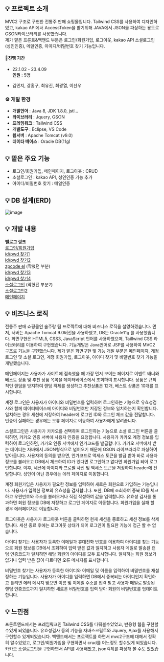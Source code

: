 ## 💡 프로젝트 소개
MVC2 구조로 구현한 전통주 판매 쇼핑몰입니다. Tailwind CSS를 사용하여 디자인하였고, kakao API에서 AccessToken을 받기위해 JAVA에서 JSON을 파싱하는 용도로 GSON라이브러리를 사용했습니다.<br>
제가 맡은 프론트&백앤드 부분은 로그인/회원가입, 로그아웃, kakao API 소셜로그인(성인인증), 메일인증, 아이디/비밀번호 찾기 기능입니다.

#### 🧙진행 기간
* 22.1.02 - 23.4.09<br>
**인원** : 5명
- 김민지, 강홍구, 최유진, 최광열, 이선우

### ⚙️ 개발 환경
- **개발언어** : Java 8, JDK 1.8.0, jstl...
- **라이브러리** : Jquery, GSON
- **프레임워크** : Tailwind CSS
- **개발도구** : Eclipse, VS Code
- **웹서버** : Apache Tomcat (v9.0)
- **데이타 베이스** : Oracle DB(11g)

## 💡 맡은 주요 기능
- 로그인/회원가입, 메인페이지, 로그아웃 : CRUD
- 소셜로그인 : kakao API, 성인인증 기능 추가
- 아이디/비밀번호 찾기 : 메일인증

## 💡 DB 설계(ERD)
![image](https://github.com/RedNine97/KIC4_Project3/assets/117744969/7c954ef8-6954-4e7a-aaf3-4787bfd2464d)

## 💡 개발 내용
**밸로그 링크** <br>
[로그인/회원가입](https://velog.io/@ghdrn221/%EC%A3%BC%EB%A5%98-%ED%8C%90%EB%A7%A4-%EC%87%BC%ED%95%91%EB%AA%B0)<br>
[id/pwd 찾기1](https://velog.io/@ghdrn221/%ED%8C%80%ED%94%84%EB%A1%9C%EC%A0%9D%ED%8A%B8%EC%A3%BC%EB%A5%98-%ED%8C%90%EB%A7%A4-%EC%87%BC%ED%95%91%EB%AA%B02)<br>
[id/pwd 찾기2](https://velog.io/@ghdrn221/%ED%8C%80%ED%94%84%EB%A1%9C%EC%A0%9D%ED%8A%B8idpwd-%EC%B0%BE%EA%B8%B02)<br>
[zpcode el](https://velog.io/@ghdrn221/%ED%8C%80%ED%94%84%EB%A1%9C%EC%A0%9D%ED%8A%B8zpcode-el-DB-%ED%85%8C%EC%9D%B4%EB%B8%94) (막혔던 부분)<br> 
[id/pwd 찾기3](https://velog.io/@ghdrn221/%ED%8C%80%ED%94%84%EB%A1%9C%EC%A0%9D%ED%8A%B8idpwd-%EC%B0%BE%EA%B8%B03)<br>
[id/pwd 찾기4](https://velog.io/@ghdrn221/%ED%8C%80%ED%94%84%EB%A1%9C%EC%A0%9D%ED%8A%B8idpwd-%EC%B0%BE%EA%B8%B04)<br>
[소셜로그인](https://velog.io/@ghdrn221/%ED%8C%80%ED%94%84%EB%A1%9C%EC%A0%9D%ED%8A%B8%EC%86%8C%EC%85%9C%EB%A1%9C%EA%B7%B8%EC%9D%B8) (막혔던 부분2)<br>
[소셜로그인2](https://velog.io/@ghdrn221/%ED%8C%80%ED%94%84%EB%A1%9C%EC%A0%9D%ED%8A%B8%EC%86%8C%EC%85%9C%EB%A1%9C%EA%B7%B8%EC%9D%B82)<br>
[메인페이지](https://velog.io/@ghdrn221/%EB%A9%94%EC%9D%B8%ED%8E%98%EC%9D%B4%EC%A7%80)<br>

## 💡 비즈니스 로직
전통주 판매 쇼핑몰인 술주랑 팀 프로젝트에 대해 비즈니스 로직을 설명하겠습니다. 먼저, 서버는 Apache Tomcat 9.0버전을 사용하였고, DB는 Oracle11g 를 사용했습니다. 화면구현은 HTML5, CSS3, JavaScript 언어를 사용하였으며, Taillwind CSS 라이브러리를 이용하여 구현했습니다. 기능개발은 Java언어로 JSP를 사용하여 MVC2 구조로 기능을 구현했습니다. 제가 맡은 화면구현 및 기능 개발 부분은 메인페이지, 계정 로그인 및 소셜 로그인, 계정 회원가입, 로그아웃, 아이디 찾기 및 비밀번호 찾기 기능을 개발했습니다. 

메인페이지는 사용자가 사이트에 접속했을 때 가장 먼저 보이는 페이지로 이벤트 배너와 베스트 상품 및 추천 상품 목록을 데이터베이스에서 조회하여 표시합니다. 상품은 규칙적인 랜덤을 방지하여 랜덤 객체를 생성하고 추천상품은 12개, 베스트 상품은 10개를 표시합니다.

계정 로그인은 사용자가 아이디와 비밀번호를 입력하여 로그인하는 기능으로 유효성검사와 함께 데이터베이스에 아이디와 비밀번호만 저장된 정보와 일치하는지 확인합니다. 일치하는 경우 세션에 저장하여  header에 로그인 ID와 로그인 체크 값을 전달합니다. 인증이 실패하는 경우에는 오류 페이지로 이동하여 사용자에게 알려줍니다.

소셜로그인은 사용자가 카카오를 선택하여 로그인하는 기능으로 소셜 로그인 버튼을 클릭하면, 카카오 인증 서버에 사용자 인증을 요청합니다. 사용자가 카카오 계정 정보를 입력하여 로그인하면, 카카오 인증 서버에서 인가코드를 발급합니다. 카카오 서버에서 받는 데이터는 자바에서 JSON형식으로 넘어오기 때문에 GSON 라이브러리로 파싱하여 받아옵니다. 사용자의 동의를 받으면, 인가코드로 액세스 토큰을 발급 받아 바로 사용자 정보를 불러오고 DB에서 체크하여 ID가 있다면 로그인하고 없다면 회원가입 되어 로그인합니다. 이후, 세션에 아이디와 프로필 사진 및 액세스 토큰을 저장하여 header에 전달합니다. 성인이 아닌 경우에는 에러 페이지로 이동합니다.

계정 회원가입은 사용자가 필요한 정보를 입력하여 새로운 회원으로 가입하는 기능입니다. 사용자가 입력한 정보의 유효성을 검사합니다. 또한,  DB에 조회하여 중복 ID를 체크하고 우편번호와 주소를 불러오거나 직접 작성하여 값을 입력합니다. 유효성 검사를 통과하면 회원 정보를 DB에 저장하고 로그인 페이지로 이동합니다. 회원가입을 실패 할 경우 에러페이지로 이동합니다.

로그아웃은 사용자가 로그아웃 버튼을 클릭하면 현재 세션을 종료하고 세션 정보를 삭제합니다. 세션 종료 후에는 로그아웃 상태가 되어 로그인이 필요한 기능에 접근 할 수 없습니다.

아이디 찾기는 사용자가 등록한 이메일과 휴대전화 번호를 이용하여 아이디를 찾는 기능으로 회원 정보를 DB에서 조회하여 입력 받은 값과 일치하고 사용자 메일로 발송된 랜덤 인증코드가 일치하면 해당 회원의 아이디를 모두 표시합니다. 일치하는 회원 정보가 없거나 입력 받은 값이 다르다면 오류 메시지를 표시합니다.

비밀번호 찾기는 사용자가 등록한 아이디와 이메일 및 이름을 입력하여 비밀번호를 재설정하는 기능입니다. 사용자가 아이디를 입력하면 DB에서 중복되는 아이디인지 확인하고 틀리면 에러 메시지 맞으면 이름 및 이메일 주소를 입력 받고 사용자 메일로 발송된 랜덤 인증코드까지 일치하면 새로운 비밀번호를 입력 받아 회원의 비밀번호를 업데이트합니다.

## 💡 느낀점
프론트엔드에서는 프레임워크인 Tailwind CSS를 다뤄볼수있었고, 반응형 웹을 구현할수있게 되었습니다. 유효성검사 등의 기능을 자바스크립트와 Jquery, Ajax를 사용해서 구현할수 있게되었습니다.
백엔드에서는 프로젝트를 하면서 mvc2구조에 대해서 정확히 알수있었고, 로그인/회원가입을 구현하면서 crud를 어느정도 할수있게 되었습니다. 카카오 소셜로그인을 구현하면서 API를 사용해봤고, json객체를 파싱해 볼 수도 있었습니다.
